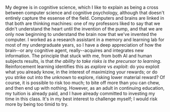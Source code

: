 My degree is in cognitive science, which I like to explain as being a cross between computer science and cognitive psychology, although that doesn't entirely capture the essense of the field. Computers and brains are linked in that both are thinking machines: one of my professors liked to say that we didn't understand the heart until the invention of the pump, and that we are only now beginning to understand the brain now that we've invented the computer. I worked as a research assistant in a memory and learning lab for most of my undergraduate years, so I have a deep appreciation of how the brain--or any cognitive agent, really--acquires and integrates new information. The principle that stuck with me, from both AI and human subjects results, is that *the ability to take risks is the precursor to learning*. Reinforcement learning identifies this as _explore_ vs _exploit_: do you exploit what you already know, in the interest of maximizing your rewards; or do you strike out into the unknown to explore, risking lower material reward? Of course, it is possible to risk too much; to bite off more than you can chew, and then end up with nothing. However, as an adult in continuing education, my tuition is already paid, and I have already committed to investing my time in this class. It's in my best interest to challenge myself; I would risk more by being too timid to try.
